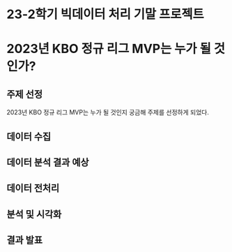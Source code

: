# 23-2학기 빅데이터 처리 기말 프로젝트

# 2023년 KBO 정규 리그 MVP는 누가 될 것인가?

## 주제 선정

2023년 KBO 정규 리그 MVP는 누가 될 것인지 궁금해 주제를 선정하게 되었다.

## 데이터 수집

## 데이터 분석 결과 예상

## 데이터 전처리

## 분석 및 시각화

## 결과 발표
